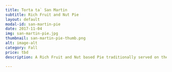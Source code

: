 ```yaml
---
title: Torta ta` San Martin
subtitle: Rich Fruit and Nut Pie
layout: default
modal-id: san-martin-pie
date: 2017-11-04
img: san-martin-pie.jpg
thumbnail: san-martin-pie-thumb.png
alt: image-alt
category: Fall
price: tbd
description: A Rich Fruit and Nut based Pie traditionally served on the feast of Saint Martin.

---
```

